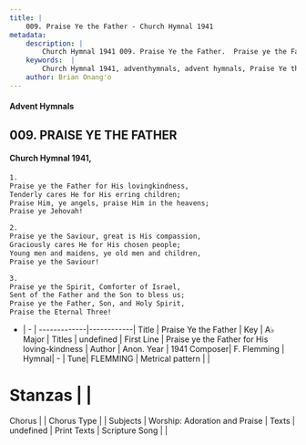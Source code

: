```yaml
---
title: |
    009. Praise Ye the Father - Church Hymnal 1941
metadata:
    description: |
        Church Hymnal 1941 009. Praise Ye the Father.  Praise ye the Father for His lovingkindness,  Tenderly cares He for His erring children;  Praise Him, ye angels, praise Him in the heavens;  Praise ye Jehovah! 
    keywords:  |
        Church Hymnal 1941, adventhymnals, advent hymnals, Praise Ye the Father, Praise ye the Father for His loving-kindness. 
    author: Brian Onang'o
---
```


#### Advent Hymnals
## 009. PRAISE YE THE FATHER
####  Church Hymnal 1941,

```txt
1.
Praise ye the Father for His lovingkindness, 
Tenderly cares He for His erring children; 
Praise Him, ye angels, praise Him in the heavens; 
Praise ye Jehovah!

2.
Praise ye the Saviour, great is His compassion, 
Graciously cares He for His chosen people; 
Young men and maidens, ye old men and children, 
Praise ye the Saviour! 

3.
Praise ye the Spirit, Comforter of Israel, 
Sent of the Father and the Son to bless us; 
Praise ye the Father, Son, and Holy Spirit, 
Praise the Eternal Three!

```

- |   -  |
-------------|------------|
Title | Praise Ye the Father |
Key | A♭ Major |
Titles | undefined |
First Line | Praise ye the Father for His loving-kindness |
Author | Anon.
Year | 1941
Composer| F. Flemming |
Hymnal|  - |
Tune| FLEMMING |
Metrical pattern | |
# Stanzas |  |
Chorus |  |
Chorus Type |  |
Subjects | Worship: Adoration and Praise |
Texts | undefined |
Print Texts | 
Scripture Song |  |
    

